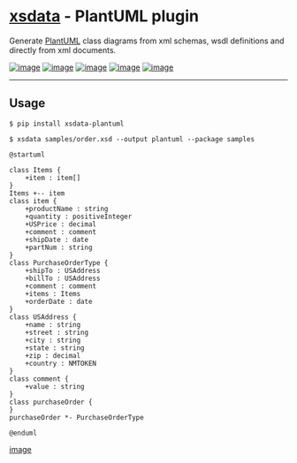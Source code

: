 # [xsdata](https://pypi.org/project/xsdata/) - PlantUML plugin

Generate [PlantUML](https://plantuml.com/class-diagram) class diagrams from xml schemas,
wsdl definitions and directly from xml documents.

[![image](https://github.com/tefra/xsdata-plantuml/workflows/tests/badge.svg)](https://github.com/tefra/xsdata-plantuml/actions)
[![image](https://codecov.io/gh/tefra/xsdata-plantuml/branch/main/graph/badge.svg)](https://codecov.io/gh/tefra/xsdata-plantuml)
[![image](https://www.codefactor.io/repository/github/tefra/xsdata-plantuml/badge)](https://www.codefactor.io/repository/github/tefra/xsdata-plantuml)
[![image](https://img.shields.io/pypi/pyversions/xsdata-plantuml.svg)](https://pypi.org/pypi/xsdata-plantuml/)
[![image](https://img.shields.io/pypi/v/xsdata-plantuml.svg)](https://pypi.org/pypi/xsdata-plantuml/)

---

## Usage

```console
$ pip install xsdata-plantuml

$ xsdata samples/order.xsd --output plantuml --package samples
```

```
@startuml

class Items {
    +item : item[]
}
Items +-- item
class item {
    +productName : string
    +quantity : positiveInteger
    +USPrice : decimal
    +comment : comment
    +shipDate : date
    +partNum : string
}
class PurchaseOrderType {
    +shipTo : USAddress
    +billTo : USAddress
    +comment : comment
    +items : Items
    +orderDate : date
}
class USAddress {
    +name : string
    +street : string
    +city : string
    +state : string
    +zip : decimal
    +country : NMTOKEN
}
class comment {
    +value : string
}
class purchaseOrder {
}
purchaseOrder *- PurchaseOrderType

@enduml
```

[image](https://github.com/tefra/xsdata-plantuml/raw/main/samples/order.svg)
